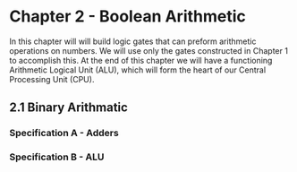 # Chapter 2 - Boolean Arithmetic

In this chapter will will build logic gates that can preform arithmetic operations on numbers. We will use only the gates constructed in Chapter 1 to accomplish this. At the end of this chapter we will have a functioning Arithmetic Logical Unit (ALU), which will form the heart of our Central Processing Unit (CPU).

## 2.1 Binary Arithmatic

### Specification A - Adders

### Specification B - ALU

